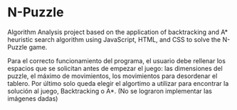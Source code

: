 # N-Puzzle
Algorithm Analysis project based on the application of backtracking and A* heuristic search algorithm using JavaScript, HTML, and CSS to solve the N-Puzzle game.

Para el correcto funcionamiento del programa, el usuario debe rellenar los espacios que se solicitan antes de empezar el juego: las dimensiones del puzzle, el máximo de movimientos, los movimientos para desordenar el tablero. Por último solo queda elegir el algortimo a utilizar para encontrar la solución al juego, Backtracking o A*.  (No se lograron implementar las imágenes dadas)
